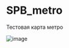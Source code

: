 # SPB_metro
Тестовая карта метро

![image](https://user-images.githubusercontent.com/94010348/167304335-608cbfed-9c08-4f9e-b18b-dda0195af53d.png)
